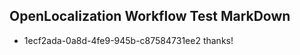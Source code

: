 ## OpenLocalization Workflow Test MarkDown
* 1ecf2ada-0a8d-4fe9-945b-c87584731ee2 thanks!

<!--HONumber=Aug16_HO1-->


